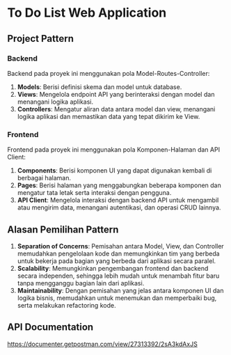 # To Do List Web Application 

## Project Pattern

### Backend

Backend pada proyek ini menggunakan pola Model-Routes-Controller:

1. **Models**: Berisi definisi skema dan model untuk database.
2. **Views**: Mengelola endpoint API yang berinteraksi dengan model dan menangani logika aplikasi.
3. **Controllers**: Mengatur aliran data antara model dan view, menangani logika aplikasi dan memastikan data yang tepat dikirim ke View.

### Frontend

Frontend pada proyek ini menggunakan pola Komponen-Halaman dan API Client:

1. **Components**: Berisi komponen UI yang dapat digunakan kembali di berbagai halaman.
2. **Pages**: Berisi halaman yang menggabungkan beberapa komponen dan mengatur tata letak serta interaksi dengan pengguna.
3. **API Client**: Mengelola interaksi dengan backend API untuk mengambil atau mengirim data, menangani autentikasi, dan operasi CRUD lainnya.

## Alasan Pemilihan Pattern

1. **Separation of Concerns**: Pemisahan antara Model, View, dan Controller memudahkan pengelolaan kode dan memungkinkan tim yang berbeda untuk bekerja pada bagian yang berbeda dari aplikasi secara paralel.
2. **Scalability**: Memungkinkan pengembangan frontend dan backend secara independen, sehingga lebih mudah untuk menambah fitur baru tanpa mengganggu bagian lain dari aplikasi.
3. **Maintainability**: Dengan pemisahan yang jelas antara komponen UI dan logika bisnis, memudahkan untuk menemukan dan memperbaiki bug, serta melakukan refactoring kode.

## API Documentation
https://documenter.getpostman.com/view/27313392/2sA3kdAxJS
